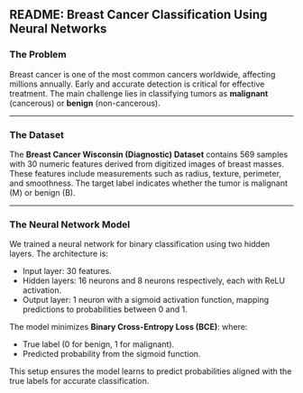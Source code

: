 ## README: Breast Cancer Classification Using Neural Networks

### **The Problem**
Breast cancer is one of the most common cancers worldwide, affecting millions annually. Early and accurate detection is critical for effective treatment. The main challenge lies in classifying tumors as **malignant** (cancerous) or **benign** (non-cancerous).

---

### **The Dataset**
The **Breast Cancer Wisconsin (Diagnostic) Dataset** contains 569 samples with 30 numeric features derived from digitized images of breast masses. These features include measurements such as radius, texture, perimeter, and smoothness. The target label indicates whether the tumor is malignant (M) or benign (B).

---

### **The Neural Network Model**
We trained a neural network for binary classification using two hidden layers. The architecture is:
- Input layer: 30 features.
- Hidden layers: 16 neurons and 8 neurons respectively, each with ReLU activation.
- Output layer: 1 neuron with a sigmoid activation function, mapping predictions to probabilities between 0 and 1.

The model minimizes **Binary Cross-Entropy Loss (BCE)**:
where:
- True label (0 for benign, 1 for malignant).
- Predicted probability from the sigmoid function.

This setup ensures the model learns to predict probabilities aligned with the true labels for accurate classification.

